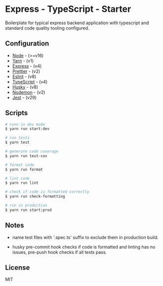# Express - TypeScript - Starter
Boilerplate for typical express backend application with typescript and standard code quality tooling configured.

## Configuration

- [Node](https://nodejs.org/en/docs/) - (>=v16)
- [Yarn](https://yarnpkg.com/cli/install) - (v1)
- [Express](https://expressjs.com/en/4x/api.html) - (v4)
- [Prettier](https://prettier.io/docs/en/index.html) - (v2)
- [Eslint](https://eslint.org/docs/latest/) - (v8)
- [TypeScript](https://www.typescriptlang.org/docs/handbook/release-notes/typescript-4-0.html) - (v4)
- [Husky](https://typicode.github.io/husky) - (v8)
- [Nodemon](https://www.npmjs.com/package/nodemon) - (v2)
- [Jest](https://jestjs.io/docs/getting-started) - (v29)

## Scripts

```sh
# runn in dev mode
$ yarn run start:dev

# run tests
$ yarn test

# generate code coverage
$ yarn run test-cov

# format code
$ yarn run format

# lint code
$ yarn run lint

# check if code is formatted correctly
$ yarn run check-formatting

# run in production
$ yarn run start:prod
```
## Notes

- name test files with '.spec.ts' suffix to exclude them in production build.

- husky pre-commit hook checks if code is formatted and linting has no issues, pre-push hook checks if all tests pass.


## License

MIT